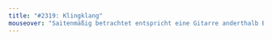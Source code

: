 ```yaml
---
title: "#2319: Klingklang"
mouseover: "Saitenmäßig betrachtet entspricht eine Gitarre anderthalb Bässen. Eine Gitarre ist also bässer als ein Bass. Und als eine Blockflötentriangel."
---
```


